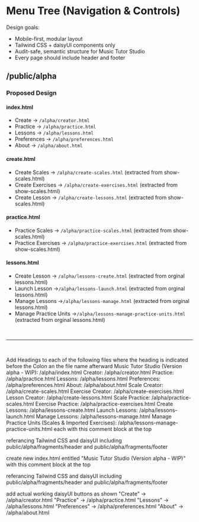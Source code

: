 # Menu Tree (Navigation & Controls)

Design goals:

- Mobile-first, modular layout
- Tailwind CSS + daisyUI components only
- Audit-safe, semantic structure for Music Tutor Studio
- Every page should include header and footer

## /public/alpha

### Proposed Design

#### index.html

- Create → `/alpha/creator.html`
- Practice → `/alpha/practice.html`
- Lessons → `/alpha/lessons.html`
- Preferences → `/alpha/preferences.html`
- About → `/alpha/about.html`

#### create.html

- Create Scales → `/alpha/create-scales.html` (extracted from show-scales.html)
- Create Exercises → `/alpha/create-exercises.html` (extracted from show-scales.html)
- Create Lesson → `/alpha/create-lessons.html` (extracted from show-scales.html)

#### practice.html

- Practice Scales → `/alpha/practice-scales.html` (extracted from show-scales.html)
- Practice Exercises → `/alpha/practice-exercises.html` (extracted from show-scales.html)

#### lessons.html

- Create Lesson → `/alpha/lessons-create.html` (extracted from orginal lessons.html)
- Launch Lesson →`/alpha/lessons-launch.html` (extracted from orginal lessons.html)
- Manage Lessons →`/alpha/lessons-manage.html` (extracted from orginal lessons.html)
- Manage Practice Units →`/alpha/lessons-manage-practice-units.html` (extracted from orginal lessons.html)

<br/><hr/><br/>

Add Headings to each of the following files where the heading is indicated before the Colon an the file name afterward
Music Tutor Studio (Version alpha - WIP): /alpha/index.html
Creator: /alpha/creator.html
Practice: /alpha/practice.html
Lessons: /alpha/lessons.html
Preferences: /alpha/preferences.html
About: /alpha/about.html
Scale Creator: /alpha/create-scales.html
Exercise Creator: /alpha/create-exercises.html
Lesson Creator: /alpha/create-lessons.html
Scale Practice: /alpha/practice-scales.html
Exercise Practice: /alpha/practice-exercises.html
Create Lessons: /alpha/lessons-create.html
Launch Lessons: /alpha/lessons-launch.html
Manage Lessons: /alpha/lessons-manage.html
Manage Practice Units (Scales & Imported Exercises): /alpha/lessons-manage-practice-units.html
each with this comment block at the top

<!-- Design goals:
     - Mobile-first, modular layout
     - Tailwind CSS + daisyUI components only
     - Audit-safe, semantic structure for Music Tutor Studio
     - Every page should include header and footer
-->

referancing Tailwind CSS and daisyUI
including public/alpha/fragments/header and public/alpha/fragments/footer

create new index.html entitled "Music Tutor Studio (Version alpha - WIP)"
with this comment block at the top

<!-- Design goals:
     - Mobile-first, modular layout
     - Tailwind CSS + daisyUI components only
     - Audit-safe, semantic structure for Music Tutor Studio
     - Every page should include header and footer
-->

referancing Tailwind CSS and daisyUI
including public/alpha/fragments/header and public/alpha/fragments/footer

add actual working daisyUI buttons as shown
"Create" → /alpha/creator.html
"Practice" → /alpha/practice.html
"Lessons" → /alpha/lessons.html
"Preferences" → /alpha/preferences.html
"About" → /alpha/about.html

